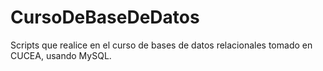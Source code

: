 # CursoDeBaseDeDatos
Scripts que realice en el curso de bases de datos relacionales tomado en CUCEA, usando MySQL.
